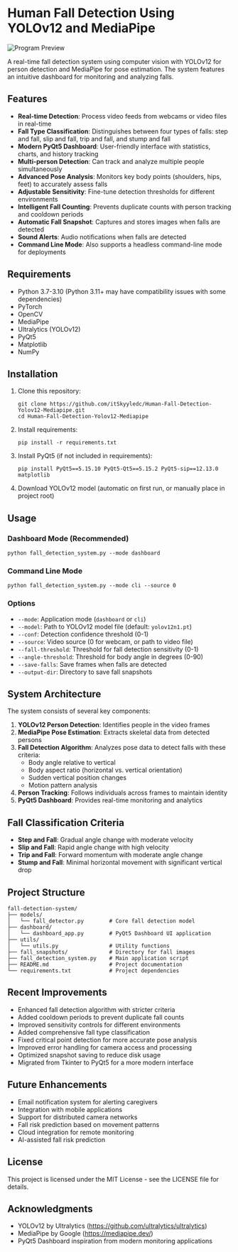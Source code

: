 # Human Fall Detection Using YOLOv12 and MediaPipe

![Program Preview](https://imgur.com/a/ClCcBmN)

A real-time fall detection system using computer vision with YOLOv12 for person detection and MediaPipe for pose estimation. The system features an intuitive dashboard for monitoring and analyzing falls.

## Features

- **Real-time Detection**: Process video feeds from webcams or video files in real-time
- **Fall Type Classification**: Distinguishes between four types of falls: step and fall, slip and fall, trip and fall, and stump and fall
- **Modern PyQt5 Dashboard**: User-friendly interface with statistics, charts, and history tracking
- **Multi-person Detection**: Can track and analyze multiple people simultaneously
- **Advanced Pose Analysis**: Monitors key body points (shoulders, hips, feet) to accurately assess falls
- **Adjustable Sensitivity**: Fine-tune detection thresholds for different environments
- **Intelligent Fall Counting**: Prevents duplicate counts with person tracking and cooldown periods
- **Automatic Fall Snapshot**: Captures and stores images when falls are detected
- **Sound Alerts**: Audio notifications when falls are detected
- **Command Line Mode**: Also supports a headless command-line mode for deployments

## Requirements

- Python 3.7-3.10 (Python 3.11+ may have compatibility issues with some dependencies)
- PyTorch
- OpenCV
- MediaPipe
- Ultralytics (YOLOv12)
- PyQt5
- Matplotlib
- NumPy

## Installation

1. Clone this repository:
   ```
   git clone https://github.com/itSkyyledc/Human-Fall-Detection-Yolov12-Mediapipe.git
   cd Human-Fall-Detection-Yolov12-Mediapipe
   ```

2. Install requirements:
   ```
   pip install -r requirements.txt
   ```

3. Install PyQt5 (if not included in requirements):
   ```
   pip install PyQt5==5.15.10 PyQt5-Qt5==5.15.2 PyQt5-sip==12.13.0 matplotlib
   ```

4. Download YOLOv12 model (automatic on first run, or manually place in project root)

## Usage

### Dashboard Mode (Recommended)

```
python fall_detection_system.py --mode dashboard
```

### Command Line Mode

```
python fall_detection_system.py --mode cli --source 0
```

### Options

- `--mode`: Application mode (`dashboard` or `cli`)
- `--model`: Path to YOLOv12 model file (default: `yolov12n1.pt`)
- `--conf`: Detection confidence threshold (0-1)
- `--source`: Video source (0 for webcam, or path to video file)
- `--fall-threshold`: Threshold for fall detection sensitivity (0-1)
- `--angle-threshold`: Threshold for body angle in degrees (0-90)
- `--save-falls`: Save frames when falls are detected
- `--output-dir`: Directory to save fall snapshots

## System Architecture

The system consists of several key components:

1. **YOLOv12 Person Detection**: Identifies people in the video frames
2. **MediaPipe Pose Estimation**: Extracts skeletal data from detected persons
3. **Fall Detection Algorithm**: Analyzes pose data to detect falls with these criteria:
   - Body angle relative to vertical
   - Body aspect ratio (horizontal vs. vertical orientation)
   - Sudden vertical position changes
   - Motion pattern analysis
4. **Person Tracking**: Follows individuals across frames to maintain identity
5. **PyQt5 Dashboard**: Provides real-time monitoring and analytics

## Fall Classification Criteria

- **Step and Fall**: Gradual angle change with moderate velocity
- **Slip and Fall**: Rapid angle change with high velocity
- **Trip and Fall**: Forward momentum with moderate angle change
- **Stump and Fall**: Minimal horizontal movement with significant vertical drop

## Project Structure

```
fall-detection-system/
├── models/
│   └── fall_detector.py        # Core fall detection model
├── dashboard/
│   └── dashboard_app.py        # PyQt5 Dashboard UI application
├── utils/
│   └── utils.py                # Utility functions
├── fall_snapshots/             # Directory for fall images
├── fall_detection_system.py    # Main application script
├── README.md                   # Project documentation
└── requirements.txt            # Project dependencies
```

## Recent Improvements

- Enhanced fall detection algorithm with stricter criteria
- Added cooldown periods to prevent duplicate fall counts
- Improved sensitivity controls for different environments
- Added comprehensive fall type classification
- Fixed critical point detection for more accurate pose analysis
- Improved error handling for camera access and processing
- Optimized snapshot saving to reduce disk usage
- Migrated from Tkinter to PyQt5 for a more modern interface

## Future Enhancements

- Email notification system for alerting caregivers
- Integration with mobile applications
- Support for distributed camera networks
- Fall risk prediction based on movement patterns
- Cloud integration for remote monitoring
- AI-assisted fall risk prediction

## License

This project is licensed under the MIT License - see the LICENSE file for details.

## Acknowledgments

- YOLOv12 by Ultralytics (https://github.com/ultralytics/ultralytics)
- MediaPipe by Google (https://mediapipe.dev/)
- PyQt5 Dashboard inspiration from modern monitoring applications 

